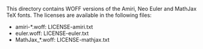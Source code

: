This directory contains WOFF versions of the Amiri, Neo Euler and MathJax TeX
fonts. The licenses are available in the following files:

- amiri-*.woff: LICENSE-amiri.txt
- euler.woff: LICENSE-euler.txt
- MathJax_*.woff: LICENSE-mathjax.txt
